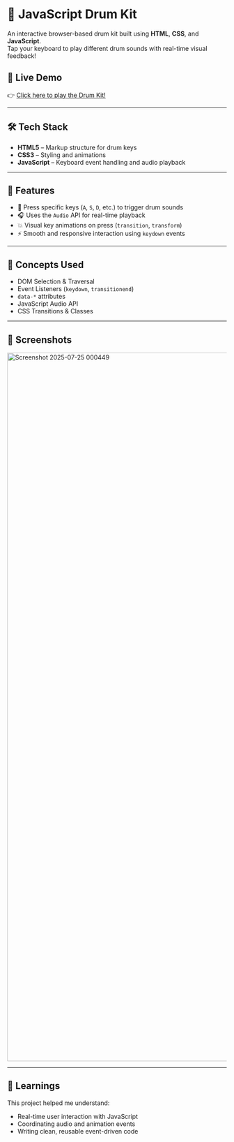 # 🥁 JavaScript Drum Kit

An interactive browser-based drum kit built using **HTML**, **CSS**, and **JavaScript**.  
Tap your keyboard to play different drum sounds with real-time visual feedback!

## 🚀 Live Demo

👉 [Click here to play the Drum Kit!](https://adityasingh-rana.github.io/drumKit/)

---

## 🛠️ Tech Stack

- **HTML5** – Markup structure for drum keys  
- **CSS3** – Styling and animations  
- **JavaScript** – Keyboard event handling and audio playback

---

## 🎯 Features

- 🎹 Press specific keys (`A`, `S`, `D`, etc.) to trigger drum sounds  
- 🎧 Uses the `Audio` API for real-time playback  
- 💥 Visual key animations on press (`transition`, `transform`)  
- ⚡ Smooth and responsive interaction using `keydown` events

---

## 🔑 Concepts Used

- DOM Selection & Traversal  
- Event Listeners (`keydown`, `transitionend`)  
- `data-*` attributes  
- JavaScript Audio API  
- CSS Transitions & Classes

---

## 📸 Screenshots
 <img width="2879" height="1624" alt="Screenshot 2025-07-25 000449" src="https://github.com/user-attachments/assets/dae629e9-0765-43b3-97e0-c6346425efeb" />


---

## 🧠 Learnings

This project helped me understand:  
- Real-time user interaction with JavaScript  
- Coordinating audio and animation events  
- Writing clean, reusable event-driven code
